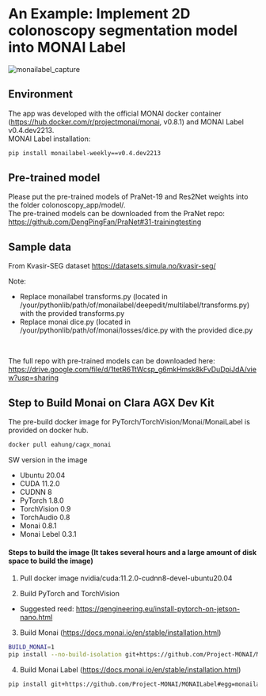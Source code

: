 # An Example: Implement 2D colonoscopy segmentation model into MONAI Label

![monailabel_capture](https://user-images.githubusercontent.com/24987707/162153621-2386c5c2-7333-4f28-897e-e10e56680a73.JPG)

## Environment
The app was developed with the official MONAI docker container (https://hub.docker.com/r/projectmonai/monai, v0.8.1) and MONAI Label v0.4.dev2213. </br>
MONAI Label installation:
```bash
pip install monailabel-weekly==v0.4.dev2213
```

## Pre-trained model
Please put the pre-trained models of PraNet-19 and Res2Net weights into the folder colonoscopy_app/model/. </br>
The pre-trained models can be downloaded from the PraNet repo: https://github.com/DengPingFan/PraNet#31-trainingtesting

## Sample data
From Kvasir-SEG dataset https://datasets.simula.no/kvasir-seg/

Note:
- Replace monailabel transforms.py (located in /your/pythonlib/path/of/monailabel/deepedit/multilabel/transforms.py) with the provided transforms.py
- Replace monai dice.py (located in /your/pythonlib/path/of/monai/losses/dice.py with the provided dice.py
</br>

The full repo with pre-trained models can be downloaded here: https://drive.google.com/file/d/1tetR6TtWcsp_g6mkHmsk8kFvDuDpiJdA/view?usp=sharing

## Step to Build Monai on Clara AGX Dev Kit
The pre-build docker image for PyTorch/TorchVision/Monai/MonaiLabel is provided on docker hub.
```bash
docker pull eahung/cagx_monai
```
SW version in the image
- Ubuntu 20.04
- CUDA 11.2.0
- CUDNN 8
- PyTorch 1.8.0
- TorchVision 0.9
- TorchAudio 0.8
- Monai 0.8.1
- Monai Lebel 0.3.1

#### Steps to build the image (It takes several hours and a large amount of disk space to build the image)

1. Pull docker image nvidia/cuda:11.2.0-cudnn8-devel-ubuntu20.04

2. Build PyTorch and TorchVision
  - Suggested reed: https://qengineering.eu/install-pytorch-on-jetson-nano.html

3. Build Monai (https://docs.monai.io/en/stable/installation.html)
```bash
BUILD_MONAI=1 
pip install --no-build-isolation git+https://github.com/Project-MONAI/MONAI#egg=monai
```
4. Build Monai Label (https://docs.monai.io/en/stable/installation.html)
```bash
pip install git+https://github.com/Project-MONAI/MONAILabel#egg=monailabel
```











